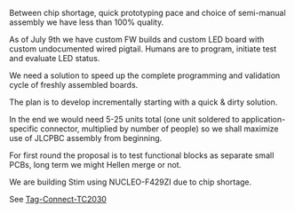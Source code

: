 Between chip shortage, quick prototyping pace and choice of semi-manual assembly we have less than 100% quality.

As of July 9th we have custom FW builds and custom LED board with custom undocumented wired pigtail. Humans are to program, initiate test and evaluate LED status.

We need a solution to speed up the complete programming and validation cycle of freshly assembled boards.

The plan is to develop incrementally starting with a quick & dirty solution.

In the end we would need 5-25 units total (one unit soldered to application-specific connector, multiplied by number of people) so we shall maximize use of JLCPBC assembly from beginning.

For first round the proposal is to test functional blocks as separate small PCBs, long term we might Hellen merge or not.

We are building Stim using NUCLEO-F429ZI due to chip shortage.



See [Tag-Connect-TC2030](Tag-Connect-TC2030)